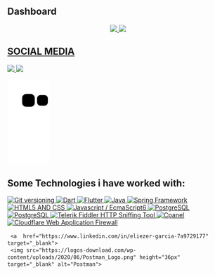 ## Dashboard
<div align="center">
  <a href="https://github.com/eliezerjg">
  <img height="140em" src="https://github-readme-stats.vercel.app/api?username=eliezerjg&show_icons=true&theme=dracula&include_all_commits=true&count_private=true"/>
  <img height="140em" src="https://github-readme-stats.vercel.app/api/top-langs/?username=eliezerjg&layout=compact&langs_count=7&theme=dracula"/>
</div>



  
## SOCIAL MEDIA
 
<div>  
   <a href="https://www.linkedin.com/in/eliezer-garcia-7a9729177" target="_blank">
     <img src="https://img.shields.io/badge/-LinkedIn-%230077B5?style=for-the-badge&logo=linkedin&logoColor=white" target="_blank">
  </a> 
   
  <a href="https://www.webcheats.com.br/profile/4829267-mpdownsv2/" target="_blank">
      <img src="https://www.webcheats.com.br/uploads/monthly_2022_03/icon.png" height="28px" target="_blank">
  </a> 
    
</div>

  ![Snake animation](https://github.com/eliezerjg/eliezerjg/blob/output/github-contribution-grid-snake.svg)
  
  
  ## Some Technologies i have worked with:
 
<div >  

  
   <a  href="https://www.linkedin.com/in/eliezer-garcia-7a9729177" target="_blank">
     <img src="https://fofxacademy.com/wp-content/uploads/2020/01/install-git-for-multiple-users.png" height="36px" target="_blank" alt="Git versioning">
  </a> 

  <a  href="https://www.linkedin.com/in/eliezer-garcia-7a9729177" target="_blank">
     <img src="https://swansoftwaresolutions.com/wp-content/uploads/2020/02/08.20.20-What-is-Dart-and-how-is-it-used-1024x576.jpg" height="36px" target="_blank" alt="Dart">
  </a> 
  
  <a  href="https://www.linkedin.com/in/eliezer-garcia-7a9729177" target="_blank">
     <img src="https://storage.googleapis.com/cms-storage-bucket/683514c5660dbe52f5ba.png" height="36px" target="_blank" alt="Flutter">
  </a> 
  
   <a  href="https://www.linkedin.com/in/eliezer-garcia-7a9729177" target="_blank">
     <img src="https://w7.pngwing.com/pngs/811/186/png-transparent-java-programming-programming-language-computer-programming-others-miscellaneous-text-logo.png" height="36px" target="_blank" alt="Java">
  </a> 
  
  <a href="https://www.linkedin.com/in/eliezer-garcia-7a9729177" target="_blank">
     <img src="https://upload.wikimedia.org/wikipedia/commons/thumb/4/44/Spring_Framework_Logo_2018.svg/1280px-Spring_Framework_Logo_2018.svg.png" height="36px" target="_blank" alt="Spring Framework">
  </a> 
  
  <a  href="https://www.linkedin.com/in/eliezer-garcia-7a9729177" target="_blank">
     <img src="https://upload.wikimedia.org/wikipedia/commons/thumb/1/10/CSS3_and_HTML5_logos_and_wordmarks.svg/791px-CSS3_and_HTML5_logos_and_wordmarks.svg.png" height="36px" target="_blank" alt="HTML5 AND CSS">
  </a> 
  
   <a  href="https://www.linkedin.com/in/eliezer-garcia-7a9729177" target="_blank">
     <img src="https://www.ais.com/wp-content/uploads/2014/12/javascipt.png" height="36px" target="_blank" alt="Javascript / EcmaScript6">
  </a> 
  
   <a  href="https://www.linkedin.com/in/eliezer-garcia-7a9729177" target="_blank">
     <img src="https://e7.pngegg.com/pngimages/569/275/png-clipart-postgresql-relational-database-management-system-sqlite-bitcoin-miscellaneous-text.png" height="36px" target="_blank" alt="PostgreSQL">
  </a> 
  
  
   <a  href="https://www.linkedin.com/in/eliezer-garcia-7a9729177" target="_blank">
     <img src="https://e7.pngegg.com/pngimages/747/798/png-clipart-mysql-mysql.png" height="36px" target="_blank" alt="PostgreSQL">
  </a> 
  
  
   <a  href="https://www.linkedin.com/in/eliezer-garcia-7a9729177" target="_blank">
     <img src="https://feedback.telerik.com/content/images/logo.png" height="36px" target="_blank" alt="Telerik Fiddler HTTP Sniffing Tool">
  </a> 
  

   <a  href="https://www.linkedin.com/in/eliezer-garcia-7a9729177" target="_blank">
     <img src="https://www.pngall.com/wp-content/uploads/11/CPanel-PNG-Pic.png" height="36px" target="_blank" alt="Cpanel">
  </a> 
  
  
   <a  href="https://www.linkedin.com/in/eliezer-garcia-7a9729177" target="_blank">
     <img src="https://www.gocache.com.br/wp-content/uploads/2020/10/cloudflare-como-funciona-1280x720.jpg" height="36px" target="_blank" alt="Cloudflare Web Application Firewall">
  </a> 
  
  
     <a  href="https://www.linkedin.com/in/eliezer-garcia-7a9729177" target="_blank">
     <img src="https://logos-download.com/wp-content/uploads/2020/06/Postman_Logo.png" height="36px" target="_blank" alt="Postman">
  </a> 
  

 
   

    
</div>

